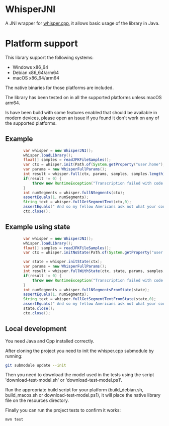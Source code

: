 # WhisperJNI

A JNI wrapper for [whisper.cpp](https://github.com/ggerganov/whisper.cpp), it allows basic usage of the library in Java.

# Platform support 

This library support the following systems:
* Windows x86_64
* Debian x86_64/arm64
* macOS x86_64/arm64

The native binaries for those platforms are included.

The library has been tested on in all the supported platforms unless macOS arm64.

Is have been build with some features enabled that should be available in modern devices,
please open an issue if you found it don't work on any of the supported platforms.

## Example

```java
        var whisper = new WhisperJNI();
        whisper.loadLibrary();
        float[] samples = readJFKFileSamples();
        var ctx = whisper.init(Path.of(System.getProperty("user.home"), 'ggml-tiny.bin'));
        var params = new WhisperFullParams();
        int result = whisper.full(ctx, params, samples, samples.length);
        if(result != 0) {
            throw new RuntimeException("Transcription failed with code " + result);
        }
        int numSegments = whisper.fullNSegments(ctx);
        assertEquals(1, numSegments);
        String text = whisper.fullGetSegmentText(ctx,0);
        assertEquals(" And so my fellow Americans ask not what your country can do for you ask what you can do for your country.", text);
        ctx.close();
```

## Example using state

```java
        var whisper = new WhisperJNI();
        whisper.loadLibrary();
        float[] samples = readJFKFileSamples();
        var ctx = whisper.initNoState(Path.of(System.getProperty("user.home"), 'ggml-tiny.bin'));

        var state = whisper.initState(ctx);
        var params = new WhisperFullParams();
        int result = whisper.fullWithState(ctx, state, params, samples, samples.length);
        if(result != 0) {
            throw new RuntimeException("Transcription failed with code " + result);
        }
        int numSegments = whisper.fullNSegmentsFromState(state);
        assertEquals(1, numSegments);
        String text = whisper.fullGetSegmentTextFromState(state,0);
        assertEquals(" And so my fellow Americans ask not what your country can do for you ask what you can do for your country.", text);
        state.close();
        ctx.close();
```

## Local development

You need Java and Cpp installed correctly.

After cloning the project you need to init the whisper.cpp submodule by running:

```sh
git submodule update --init
```

Then you need to download the model used in the tests using the script 'download-test-model.sh' or 'download-test-model.ps1'.

Run the appropriate build script for your platform (build_debian.sh, build_macos.sh or download-test-model.ps1), it will place the native library file on the resources directory.

Finally you can run the project tests to confirm it works:

```sh
mvn test
```